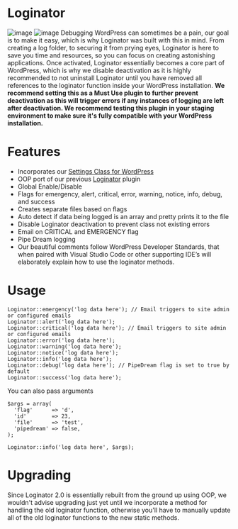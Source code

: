 # Loginator
![image](https://www.polyplugins.com/plugins/loginator/2.0/1.jpg)
![image](https://www.polyplugins.com/plugins/loginator/2.0/2.jpg)
Debugging WordPress can sometimes be a pain, our goal is to make it easy, which is why Loginator was built with this in mind. From creating a log folder, to securing it from prying eyes, Loginator is here to save you time and resources, so you can focus on creating astonishing applications. Once activated, Loginator essentially becomes a core part of WordPress, which is why we disable deactivation as it is highly recommended to not uninstall Loginator until you have removed all references to the loginator function inside your WordPress installation. **We recommend setting this as a Must Use plugin to further prevent deactivation as this will trigger errors if any instances of logging are left after deactivation. We recommend testing this plugin in your staging environment to make sure it's fully compatible with your WordPress installation.**

# Features
- Incorporates our [Settings Class for WordPress](https://github.com/PolyPlugins/Settings-Class-for-Wordpress "Settings Class for WordPress")
- OOP port of our previous [Loginator](https://wordpress.org/plugins/loginator/) plugin
- Global Enable/Disable
- Flags for emergency, alert, critical, error, warning, notice, info, debug, and success
- Creates separate files based on flags
- Auto detect if data being logged is an array and pretty prints it to the file
- Disable Loginator deactivation to prevent class not existing errors
- Email on CRITICAL and EMERGENCY flag
- Pipe Dream logging
- Our beautiful comments follow WordPress Developer Standards, that when paired with Visual Studio Code or other supporting IDE’s will elaborately explain how to use the loginator methods.

# Usage
```
Loginator::emergency('log data here'); // Email triggers to site admin or configured emails
Loginator::alert('log data here');
Loginator::critical('log data here'); // Email triggers to site admin or configured emails
Loginator::error('log data here');
Loginator::warning('log data here');
Loginator::notice('log data here');
Loginator::info('log data here');
Loginator::debug('log data here'); // PipeDream flag is set to true by default
Loginator::success('log data here');
```

You can also pass arguments

```
$args = array(
  'flag'      => 'd',
  'id'        => 23,
  'file'      => 'test',
  'pipedream' => false,
);

Loginator::info('log data here', $args);
```

# Upgrading
Since Loginator 2.0 is essentially rebuilt from the ground up using OOP, we wouldn't advise upgrading just yet until we incorporate a method for handling the old loginator function, otherwise you'll have to manually update all of the old loginator functions to the new static methods.
